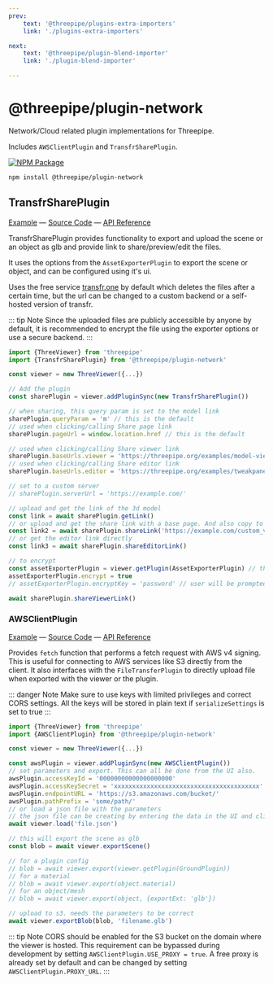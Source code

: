 ```yaml
---
prev: 
    text: '@threepipe/plugins-extra-importers'
    link: './plugins-extra-importers'

next: 
    text: '@threepipe/plugin-blend-importer'
    link: './plugin-blend-importer'

---
```


# @threepipe/plugin-network

Network/Cloud related plugin implementations for Threepipe.

Includes `AWSClientPlugin` and `TransfrSharePlugin`.

[![NPM Package](https://img.shields.io/npm/v/@threepipe/plugin-network.svg)](https://www.npmjs.com/package/@threepipe/plugin-network)

```bash
npm install @threepipe/plugin-network
```

## TransfrSharePlugin

[//]: # (todo: image)

[Example](https://threepipe.org/examples/#transfr-share-plugin/) &mdash;
[Source Code](https://github.com/repalash/threepipe/blob/master/plugins/network/src/TransfrSharePlugin.ts) &mdash;
[API Reference](https://threepipe.org/plugins/network/docs/classes/TransfrSharePlugin.html)

TransfrSharePlugin provides functionality to export and upload the scene or an object as glb and provide link to share/preview/edit the files.

It uses the options from the `AssetExporterPlugin` to export the scene or object, and can be configured using it's ui.

Uses the free service [transfr.one](https://transfr.one/) by default which deletes the files after a certain time, but the url can be changed to a custom backend or a self-hosted version of transfr.

::: tip Note
Since the uploaded files are publicly accessible by anyone by default, it is recommended to encrypt the file using the exporter options or use a secure backend.
:::

```typescript
import {ThreeViewer} from 'threepipe'
import {TransfrSharePlugin} from '@threepipe/plugin-network'

const viewer = new ThreeViewer({...})

// Add the plugin
const sharePlugin = viewer.addPluginSync(new TransfrSharePlugin())

// when sharing, this query param is set to the model link
sharePlugin.queryParam = 'm' // this is the default
// used when clicking/calling Share page link
sharePlugin.pageUrl = window.location.href // this is the default

// used when clicking/calling Share viewer link
sharePlugin.baseUrls.viewer = 'https://threepipe.org/examples/model-viewer/index.html'
// used when clicking/calling Share editor link
sharePlugin.baseUrls.editor = 'https://threepipe.org/examples/tweakpane-editor/index.html'

// set to a custom server
// sharePlugin.serverUrl = 'https://example.com/'

// upload and get the link of the 3d model
const link = await sharePlugin.getLink()
// or upload and get the share link with a base page. And also copy to clipboard and shows a alert prompt(using viewer.dialog)
const link2 = await sharePlugin.shareLink('https://example.com/custom_viewer')
// or get the editor link directly 
const link3 = await sharePlugin.shareEditorLink()

// to encrypt
const assetExporterPlugin = viewer.getPlugin(AssetExporterPlugin) // this is a dependency, so automatically added
assetExporterPlugin.encrypt = true
// assetExporterPlugin.encryptKey = 'password' // user will be prompted for password when exporting if this is commented 

await sharePlugin.shareViewerLink()
```

### AWSClientPlugin

[//]: # (todo: image)

[Example](https://threepipe.org/examples/#aws-client-plugin/) &mdash;
[Source Code](https://github.com/repalash/threepipe/blob/master/plugins/network/src/AWSClientPlugin.ts) &mdash;
[API Reference](https://threepipe.org/plugins/network/docs/classes/AWSClientPlugin.html)

Provides `fetch` function that performs a fetch request with AWS v4 signing.
This is useful for connecting to AWS services like S3 directly from the client.
It also interfaces with the `FileTransferPlugin` to directly upload file when exported with the viewer or the plugin.

::: danger Note
Make sure to use keys with limited privileges and correct CORS settings.
All the keys will be stored in plain text if `serializeSettings` is set to true
:::

```typescript
import {ThreeViewer} from 'threepipe'
import {AWSClientPlugin} from '@threepipe/plugin-network'

const viewer = new ThreeViewer({...})

const awsPlugin = viewer.addPluginSync(new AWSClientPlugin())
// set parameters and export. This can all be done from the UI also.
awsPlugin.accessKeyId = '00000000000000000000'
awsPlugin.accessKeySecret = 'xxxxxxxxxxxxxxxxxxxxxxxxxxxxxxxxxxxxxxxx'
awsPlugin.endpointURL = 'https://s3.amazonaws.com/bucket/'
awsPlugin.pathPrefix = 'some/path/'
// or load a json file with the parameters
// the json file can be creating by entering the data in the UI and clicking the download preset json option.
await viewer.load('file.json')

// this will export the scene as glb
const blob = await viewer.exportScene()

// for a plugin config
// blob = await viewer.export(viewer.getPlugin(GroundPlugin))
// for a material
// blob = await viewer.export(object.material)
// for an object/mesh
// blob = await viewer.export(object, {exportExt: 'glb'})

// upload to s3. needs the parameters to be correct
await viewer.exportBlob(blob, 'filename.glb')
```

::: tip Note
CORS should be enabled for the S3 bucket on the domain where the viewer is hosted. This requirement can be bypassed during development by setting `AWSClientPlugin.USE_PROXY = true`. A free proxy is already set by default and can be changed by setting `AWSClientPlugin.PROXY_URL`.
:::

